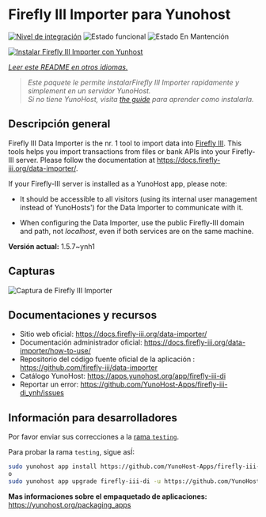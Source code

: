 <!--
Este archivo README esta generado automaticamente<https://github.com/YunoHost/apps/tree/master/tools/readme_generator>
No se debe editar a mano.
-->

# Firefly III Importer para Yunohost

[![Nivel de integración](https://dash.yunohost.org/integration/firefly-iii-di.svg)](https://ci-apps.yunohost.org/ci/apps/firefly-iii-di/) ![Estado funcional](https://ci-apps.yunohost.org/ci/badges/firefly-iii-di.status.svg) ![Estado En Mantención](https://ci-apps.yunohost.org/ci/badges/firefly-iii-di.maintain.svg)

[![Instalar Firefly III Importer con Yunhost](https://install-app.yunohost.org/install-with-yunohost.svg)](https://install-app.yunohost.org/?app=firefly-iii-di)

*[Leer este README en otros idiomas.](./ALL_README.md)*

> *Este paquete le permite instalarFirefly III Importer rapidamente y simplement en un servidor YunoHost.*  
> *Si no tiene YunoHost, visita [the guide](https://yunohost.org/install) para aprender como instalarla.*

## Descripción general

Firefly III Data Importer is the nr. 1 tool to import data into [Firefly III](https://www.firefly-iii.org/). This tools helps you import transactions from files or bank APIs into your
Firefly-III server. Please follow the documentation at https://docs.firefly-iii.org/data-importer/.

If your Firefly-III server is installed as a YunoHost app, please note:

- It should be accessible to all visitors (using its internal user management instead of YunoHosts') for the Data Importer to communicate with it.

- When configuring the Data Importer, use the public Firefly-III domain and path, not *localhost*, even if both services are on the same machine.


**Versión actual:** 1.5.7~ynh1

## Capturas

![Captura de Firefly III Importer](./doc/screenshots/firefly-iii-di-start-screen.png)

## Documentaciones y recursos

- Sitio web oficial: <https://docs.firefly-iii.org/data-importer/>
- Documentación administrador oficial: <https://docs.firefly-iii.org/data-importer/how-to-use/>
- Repositorio del código fuente oficial de la aplicación : <https://github.com/firefly-iii/data-importer>
- Catálogo YunoHost: <https://apps.yunohost.org/app/firefly-iii-di>
- Reportar un error: <https://github.com/YunoHost-Apps/firefly-iii-di_ynh/issues>

## Información para desarrolladores

Por favor enviar sus correcciones a la [rama `testing`](https://github.com/YunoHost-Apps/firefly-iii-di_ynh/tree/testing).

Para probar la rama `testing`, sigue asÍ:

```bash
sudo yunohost app install https://github.com/YunoHost-Apps/firefly-iii-di_ynh/tree/testing --debug
o
sudo yunohost app upgrade firefly-iii-di -u https://github.com/YunoHost-Apps/firefly-iii-di_ynh/tree/testing --debug
```

**Mas informaciones sobre el empaquetado de aplicaciones:** <https://yunohost.org/packaging_apps>
